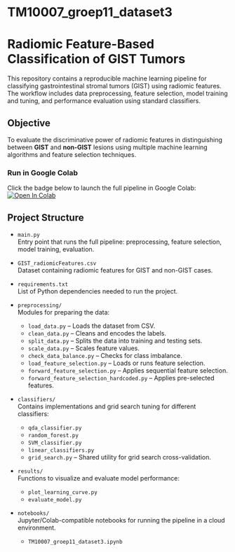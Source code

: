 # TM10007_groep11_dataset3
# Radiomic Feature-Based Classification of GIST Tumors
This repository contains a reproducible machine learning pipeline for classifying gastrointestinal stromal tumors (GIST) using radiomic features. The workflow includes data preprocessing, feature selection, model training and tuning, and performance evaluation using standard classifiers.

## Objective
To evaluate the discriminative power of radiomic features in distinguishing between **GIST** and **non-GIST** lesions using multiple machine learning algorithms and feature selection techniques.

### Run in Google Colab
Click the badge below to launch the full pipeline in Google Colab:
[![Open In Colab](https://colab.research.google.com/assets/colab-badge.svg)](https://colab.research.google.com/github/skwakernaat/TM10007_groep11_dataset3/blob/main/TM10007_groep11_dataset3.ipynb)

## Project Structure

- `main.py`  
  Entry point that runs the full pipeline: preprocessing, feature selection, model training, evaluation.

- `GIST_radiomicFeatures.csv`  
  Dataset containing radiomic features for GIST and non-GIST cases.

- `requirements.txt`  
  List of Python dependencies needed to run the project.

- `preprocessing/`  
  Modules for preparing the data:
  - `load_data.py` – Loads the dataset from CSV.
  - `clean_data.py` – Cleans and encodes the labels.
  - `split_data.py` – Splits the data into training and testing sets.
  - `scale_data.py` – Scales feature values.
  - `check_data_balance.py` – Checks for class imbalance.
  - `load_feature_selection.py` – Loads or runs feature selection.
  - `forward_feature_selection.py` – Applies sequential feature selection.
  - `forward_feature_selection_hardcoded.py` – Applies pre-selected features.

- `classifiers/`  
  Contains implementations and grid search tuning for different classifiers:
  - `qda_classifier.py`
  - `random_forest.py`
  - `SVM_classifier.py`
  - `linear_classifiers.py`
  - `grid_search.py` – Shared utility for grid search cross-validation.

- `results/`  
  Functions to visualize and evaluate model performance:
  - `plot_learning_curve.py`
  - `evaluate_model.py`

- `notebooks/`  
  Jupyter/Colab-compatible notebooks for running the pipeline in a cloud environment.
  - `TM10007_groep11_dataset3.ipynb`
